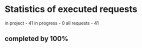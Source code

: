 # Statistics of executed requests

in project   - 41
in progress  - 0
all requests - 41

## completed by 100%
